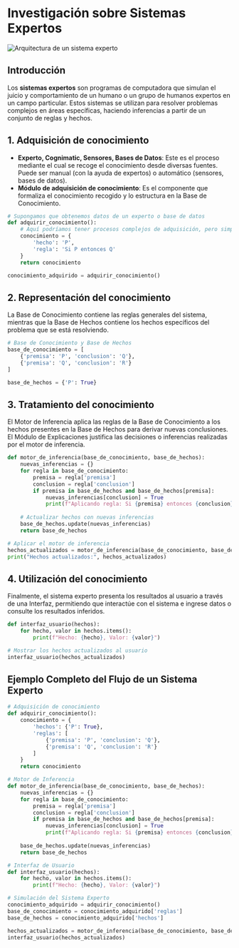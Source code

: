 # Investigación sobre Sistemas Expertos
![Arquitectura de un sistema experto](https://catalinasist.wordpress.com/wp-content/uploads/2011/03/arquitectura-sistema-experto.png)

## Introducción
Los **sistemas expertos** son programas de computadora que simulan el juicio y comportamiento de un humano o un grupo de humanos expertos en un campo particular. Estos sistemas se utilizan para resolver problemas complejos en áreas específicas, haciendo inferencias a partir de un conjunto de reglas y hechos.

## 1. Adquisición de conocimiento
- **Experto, Cognimatic, Sensores, Bases de Datos**: Este es el proceso mediante el cual se recoge el conocimiento desde diversas fuentes. Puede ser manual (con la ayuda de expertos) o automático (sensores, bases de datos).
- **Módulo de adquisición de conocimiento**: Es el componente que formaliza el conocimiento recogido y lo estructura en la Base de Conocimiento.
```python
# Supongamos que obtenemos datos de un experto o base de datos
def adquirir_conocimiento():
    # Aquí podríamos tener procesos complejos de adquisición, pero simplificamos con un ejemplo estático.
    conocimiento = {
        'hecho': 'P', 
        'regla': 'Si P entonces Q'
    }
    return conocimiento

conocimiento_adquirido = adquirir_conocimiento()
```
## 2. Representación del conocimiento
La Base de Conocimiento contiene las reglas generales del sistema, mientras que la Base de Hechos contiene los hechos específicos del problema que se está resolviendo.
```python
# Base de Conocimiento y Base de Hechos
base_de_conocimiento = [
    {'premisa': 'P', 'conclusion': 'Q'},
    {'premisa': 'Q', 'conclusion': 'R'}
]

base_de_hechos = {'P': True}
```
## 3. Tratamiento del conocimiento
El Motor de Inferencia aplica las reglas de la Base de Conocimiento a los hechos presentes en la Base de Hechos para derivar nuevas conclusiones. El Módulo de Explicaciones justifica las decisiones o inferencias realizadas por el motor de inferencia.
```python
def motor_de_inferencia(base_de_conocimiento, base_de_hechos):
    nuevas_inferencias = {}
    for regla in base_de_conocimiento:
        premisa = regla['premisa']
        conclusion = regla['conclusion']
        if premisa in base_de_hechos and base_de_hechos[premisa]:
            nuevas_inferencias[conclusion] = True
            print(f"Aplicando regla: Si {premisa} entonces {conclusion}")
    
    # Actualizar hechos con nuevas inferencias
    base_de_hechos.update(nuevas_inferencias)
    return base_de_hechos

# Aplicar el motor de inferencia
hechos_actualizados = motor_de_inferencia(base_de_conocimiento, base_de_hechos)
print("Hechos actualizados:", hechos_actualizados)

```
## 4. Utilización del conocimiento

Finalmente, el sistema experto presenta los resultados al usuario a través de una Interfaz, permitiendo que interactúe con el sistema e ingrese datos o consulte los resultados inferidos.
```python
def interfaz_usuario(hechos):
    for hecho, valor in hechos.items():
        print(f"Hecho: {hecho}, Valor: {valor}")

# Mostrar los hechos actualizados al usuario
interfaz_usuario(hechos_actualizados)
```

## Ejemplo Completo del Flujo de un Sistema Experto
```python
# Adquisición de conocimiento
def adquirir_conocimiento():
    conocimiento = {
        'hechos': {'P': True},
        'reglas': [
            {'premisa': 'P', 'conclusion': 'Q'},
            {'premisa': 'Q', 'conclusion': 'R'}
        ]
    }
    return conocimiento

# Motor de Inferencia
def motor_de_inferencia(base_de_conocimiento, base_de_hechos):
    nuevas_inferencias = {}
    for regla in base_de_conocimiento:
        premisa = regla['premisa']
        conclusion = regla['conclusion']
        if premisa in base_de_hechos and base_de_hechos[premisa]:
            nuevas_inferencias[conclusion] = True
            print(f"Aplicando regla: Si {premisa} entonces {conclusion}")
    
    base_de_hechos.update(nuevas_inferencias)
    return base_de_hechos

# Interfaz de Usuario
def interfaz_usuario(hechos):
    for hecho, valor in hechos.items():
        print(f"Hecho: {hecho}, Valor: {valor}")

# Simulación del Sistema Experto
conocimiento_adquirido = adquirir_conocimiento()
base_de_conocimiento = conocimiento_adquirido['reglas']
base_de_hechos = conocimiento_adquirido['hechos']

hechos_actualizados = motor_de_inferencia(base_de_conocimiento, base_de_hechos)
interfaz_usuario(hechos_actualizados)
```


